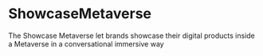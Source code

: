 # ShowcaseMetaverse
The Showcase Metaverse let brands showcase their digital products inside a Metaverse in a conversational immersive way
